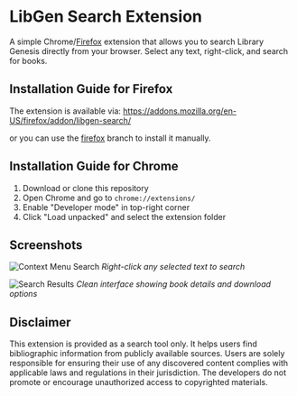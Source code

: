 # LibGen Search Extension

A simple Chrome/[Firefox](https://github.com/smoqadam/lbgndl/tree/firefox) extension that allows you to search Library Genesis directly from your browser. Select any text, right-click, and search for books.


## Installation Guide for Firefox
The extension is available via: https://addons.mozilla.org/en-US/firefox/addon/libgen-search/

or you can use the [firefox](https://github.com/smoqadam/lbgndl/tree/firefox) branch to install it manually.

## Installation Guide for Chrome
1. Download or clone this repository
2. Open Chrome and go to `chrome://extensions/`
3. Enable "Developer mode" in top-right corner
4. Click "Load unpacked" and select the extension folder

## Screenshots

![Context Menu Search](https://github.com/user-attachments/assets/e8f97951-a847-4c0a-9648-05bf923362d0)
*Right-click any selected text to search*

![Search Results](https://github.com/user-attachments/assets/f61e8776-601b-47bc-a449-d795def633c1)
*Clean interface showing book details and download options*


## Disclaimer
This extension is provided as a search tool only. It helps users find bibliographic information from publicly available sources. Users are solely responsible for ensuring their use of any discovered content complies with applicable laws and regulations in their jurisdiction. The developers do not promote or encourage unauthorized access to copyrighted materials.

